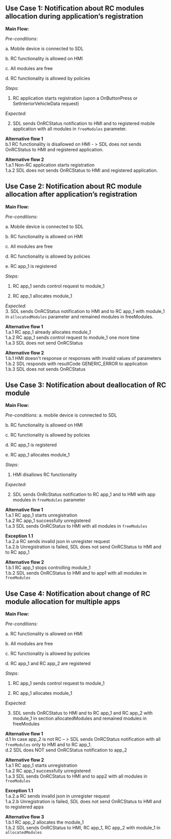 ## Use Case 1: Notification about RC modules allocation during application’s registration

**Main Flow:**

_Pre-conditions:_  

a.  Mobile device is connected to SDL  

b.	RC functionality is allowed on HMI  

c.	All modules are free  

d.	RC functionality is allowed by policies  

_Steps:_

1.	RC application starts registration (upon a OnButtonPress or SetInteriorVehicleData request)

_Expected:_   

2. SDL sends OnRCStatus notification to HMI and to registered mobile application with all modules in `freeModules` parameter.

**Alternative flow 1**  
b.1 RC functionality is disallowed on HMI - > SDL does not sends OnRCStatus to HMI and registered application.  

**Alternative flow 2**  
1.a.1 Non-RC application starts registration  
1.a.2 SDL does not sends OnRCStatus to HMI and registered application.


## Use Case 2: Notification about RC module allocation after application’s registration

**Main Flow:**

_Pre-conditions:_  

a.	Mobile device is connected to SDL  

b.	RC functionality is allowed on HMI  

c.	All modules are free  

d.	RC functionality is allowed by policies  

e.	RC app_1 is registered 

_Steps:_
1.	RC app_1 sends control request to module_1  

2.  RC app_1 allocates module_1

_Expected:_  
3. SDL sends OnRCStatus notification to HMI and to RC app_1 with module_1 in `allocatedModules` parameter and remained modules in freeModules.  

**Alternative flow 1**  
1.a.1 RC app_1 already allocates module_1  
1.a.2 RC app_1 sends control request to module_1 one more time  
1.a.3 SDL does not send OnRCStatus  

**Alternative flow 2**  
1.b.1 HMI doesn't response or responses with invalid values of parameters  
1.b.2 SDL responds with resultCode GENERIC_ERROR to application  
1.b.3 SDL does not sends OnRCStatus

## Use Case 3: Notification about deallocation of RC module 

**Main Flow:**

_Pre-conditions:_ 
a.	mobile device is connected to SDL  

b.	RC functionality is allowed on HMI    

c.	RC functionality is allowed by policies  

d.	RC app_1 is registered  

e.	RC app_1 allocates module_1  

_Steps:_  

1. HMI disallows RC functionality  

_Expected:_  

2. SDL sends OnRcStatus notification to RC app_1 and to HMI with app modules in `freeModules` parameter


**Alternative flow 1**  
1.a.1 RC app_1 starts unregistration  
1.a.2 RC app_1 successfully unregistered  
1.a.3 SDL sends OnRCStatus to HMI with all modules in `freeModules`  

**Exception 1.1**  
1.a.2.a RC sends invalid json in unregister request  
1.a.2.b Unregistration is failed, SDL does not send OnRCStatus to HMI and to RC app_1

**Alternative flow 2**  
1.b.1 RC app_1 stops controlling module_1  
1.b.2 SDL sends OnRCStatus to HMI and to app1 with all modules in `freeModules`


## Use Case 4: Notification about change of RC module allocation for multiple apps  

**Main Flow:**

_Pre-conditions:_  

a.	RC functionality is allowed on HMI  

b.	All modules are free  

c.	RC functionality is allowed by policies  

d.	RC app_1 and RC app_2 are registered

_Steps:_   

1.	RC app_1 sends control request to module_1  

2.  RC app_1 allocates module_1  

_Expected:_  

3. SDL sends OnRCStatus to HMI and to RC app_1 and RC app_2 with module_1 in section allocatedModules and remained modules in freeModules  

**Alternative flow 1**  
d.1 In case app_2 is not RC – > SDL sends OnRCStatus notification with all `freeModules` only to HMI and to RC app_1.  
d.2 SDL does NOT send OnRCStatus notification to app_2
 
**Alternative flow 2**  
1.a.1 RC app_1 starts unregistration  
1.a.2 RC app_1 successfully unregistered  
1.a.3 SDL sends OnRCStatus to HMI and to app2 with all modules in `freeModules`

**Exception 1.1**  
1.a.2.a RC sends invalid json in unregister request  
1.a.2.b Unregistration is failed, SDL does not send OnRCStatus to HMI and to registered apps

**Alternative flow 3**  
1.b.1 RC app_2 allocates the module_1  
1.b.2 SDL sends OnRCStatus to HMI, RC app_1, RC app_2  with module_1 in `allocatedModules`
